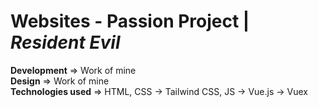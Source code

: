 # Websites - Passion Project | _Resident Evil_
**Development** => Work of mine  
**Design** => Work of mine  
**Technologies used** => HTML, CSS -> Tailwind CSS, JS -> Vue.js -> Vuex
